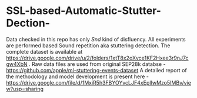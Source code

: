 # SSL-based-Automatic-Stutter-Dection-
Data checked in this repo has only _Snd_ kind of disfluency. All experiments are performed based Sound repetition aka stuttering detection.
The complete dataset is available at https://drive.google.com/drive/u/2/folders/1xtT8x2oXvce1KF2Hxee3r9nJ7cgw4XbN .
Raw data files are used from original SEP28k databse - https://github.com/apple/ml-stuttering-events-dataset
A detailed report of the methodology and model development is present here -https://drive.google.com/file/d/1MxiR5h3FBYOYvcLJF4xEpIIwMzo5IMBv/view?usp=sharing
